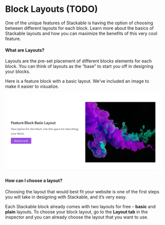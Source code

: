# Block Layouts \(TODO\)

One of the unique features of Stackable is having the option of choosing between different layouts for each block. Learn more about the basics of Stackable layouts and how you can maximize the benefits of this very cool feature.



#### What are Layouts?

Layouts are the pre-set placement of different blocks elements for each block. You can think of layouts as the “base” to start you off in designing your blocks.

Here is a feature block with a basic layout. We’ve included an image to make it easier to visualize.

![](../../.gitbook/assets/firefox_ipw11vjfqt.png)

#### 

#### How can I choose a layout?

Choosing the layout that would best fit your website is one of the first steps you will take in designing with Stackable, and it’s very easy.

Each Stackable block already comes with two layouts for free – **basic** and **plain** layouts. To choose your block layout, go to the **Layout tab** in the inspector and you can already choose the layout that you want to use.



